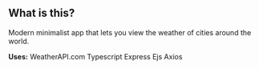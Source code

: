 ## What is this?

Modern minimalist app that lets you view the weather of cities around the world.

**Uses:** 
WeatherAPI.com
Typescript
Express
Ejs
Axios




